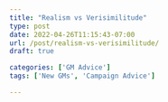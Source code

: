 ```yaml
---
title: "Realism vs Verisimilitude"
type: post
date: 2022-04-26T11:15:43-07:00
url: /post/realism-vs-verisimilitude/
draft: true

categories: ['GM Advice']
tags: ['New GMs', 'Campaign Advice']

---
```

